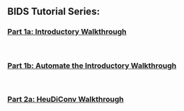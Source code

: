 ## BIDS Tutorial Series: 


### [Part 1a: Introductory Walkthrough](http://reproducibility.stanford.edu/bids-tutorial-series-part-1a/)

<br>

### [Part 1b: Automate the Introductory Walkthrough](http://reproducibility.stanford.edu/bids-tutorial-series-part-1b/)

<br>

### [Part 2a: HeuDiConv Walkthrough](http://reproducibility.stanford.edu/bids-tutorial-series-part-2a/)